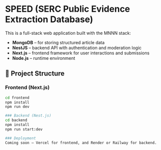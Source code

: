 # SPEED (SERC Public Evidence Extraction Database)

This is a full-stack web application built with the MNNN stack:
- **MongoDB** – for storing structured article data
- **NestJS** – backend API with authentication and moderation logic
- **Next.js** – frontend framework for user interactions and submissions
- **Node.js** – runtime environment

## 🔧 Project Structure

### Frontend (Next.js)

```bash
cd frontend
npm install
npm run dev

### Backend (Nest.js)
cd backend
npm install
npm run start:dev

### Deployment
Coming soon – Vercel for frontend, and Render or Railway for backend.